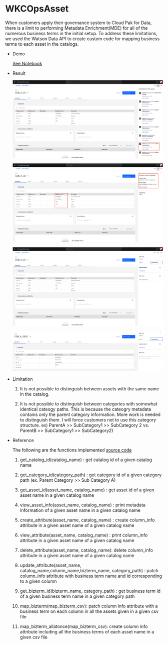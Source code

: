 # WKCOpsAsset

When customers apply their governance system to Cloud Pak for Data, there is a limit to performing Metadata Enrichment(MDE) for all of the numerous business terms in the initial setup. To address these limitations, we used the Watson Data API to create custom code for mapping business terms to each asset in the catalogs.
    
- Demo

    [See Notebook](./assets/data_asset/test_class_TypeA.ipynb)
    
- Result

    ![image1](./assets/docs/term_map_activity.png)
  
    ![image2](./assets/docs/term_map_activity_detail.png)
  
    ![image3](./assets/docs/term_map_res1.png)
  
    ![image4](./assets/docs/term_map_res2.png)
  
- Limitation
    1. It is not possible to distinguish between assets with the same name in the catalog.
    
    2. It is not possible to distinguish between categories with somewhat identical cateogy paths. This is because the cateogry metadata contains only the parent category information. More work is needed to distinguish them. I will force customers not to use this category structure. ex) ParentA >> SubCategory1 >> SubCategory 2 vs. ParentB >> SubCategory1 >> SubCategory2) 
    

- Reference 

    The following are the functions implemented [source code](./assets/data_asset/wkcapi_v1.py)

    1. get_catalog_id(catalog_name) : get catalog id of a given catalog name
    
    2. get_category_id(category_path) : get category id of a given category path (ex. Parent Category >> Sub Category A)
    
    3. get_asset_id(asset_name, catalog_name) : get asset id of a given asset name in a given catalog name
    
    4. view_asset_info(asset_name, catalog_name) : print metadata information of a given asset name in a given catalog name
    
    5. create_attribute(asset_name, catalog_name) : create column_info attribute in a given asset name of a given catalog name 
    
    6. view_attribute(asset_name, catalog_name) : print column_info attribute in a given asset name of a given catalog name
    
    7. delete_attribute(asset_name, catalog_name): delete column_info attribute in a given asset name of a given catalog name
    
    8. update_attribute(asset_name, catalog_name,column_name,bizterm_name, category_path) : patch column_info attribute with business term name and id corresponding to a given column
    
    9. get_bizterm_id(bizterm_name, category_path) : get business term id of a given business term name in a given category path 
    
    10. map_bizterm(map_bizterm_csv): patch column info attribute with a business term on each column in all the assets given in a given csv file
    
    11. map_bizterm_allatonce(map_bizterm_csv): create column info attribute including all the business terms of each asset name in a given csv file